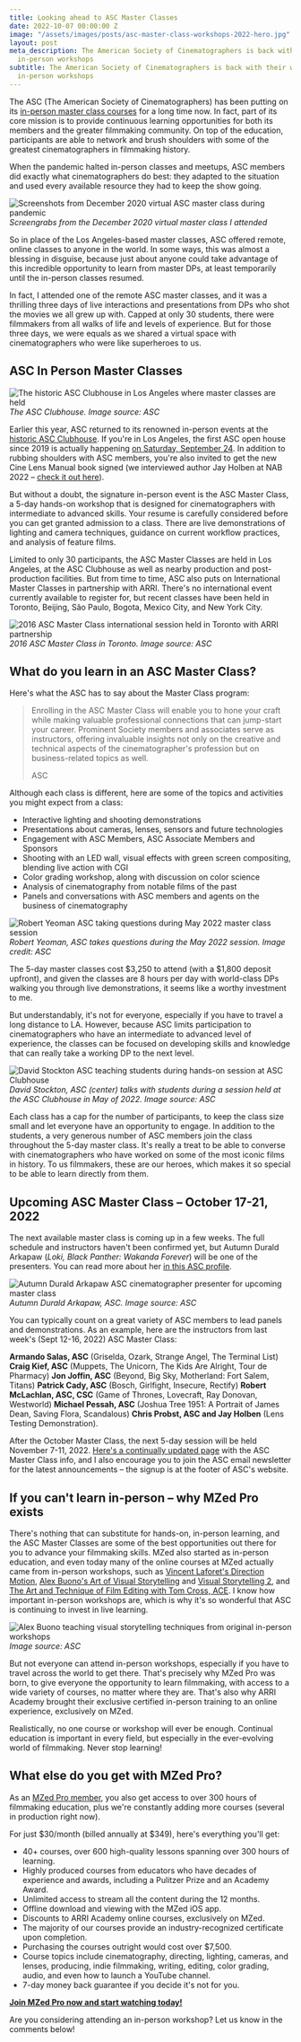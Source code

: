 ```yaml
---
title: Looking ahead to ASC Master Classes
date: 2022-10-07 00:00:00 Z
image: "/assets/images/posts/asc-master-class-workshops-2022-hero.jpg"
layout: post
meta_description: The American Society of Cinematographers is back with their world-renown
  in-person workshops
subtitle: The American Society of Cinematographers is back with their world-renown
  in-person workshops
---
```


The ASC (The American Society of Cinematographers) has been putting on its [in-person master class courses](https://theasc.com/asc/education/master-class) for a long time now. In fact, part of its core mission is to provide continuous learning opportunities for both its members and the greater filmmaking community. On top of the education, participants are able to network and brush shoulders with some of the greatest cinematographers in filmmaking history.

When the pandemic halted in-person classes and meetups, ASC members did exactly what cinematographers do best: they adapted to the situation and used every available resource they had to keep the show going.

![Screenshots from December 2020 virtual ASC master class during pandemic](/assets/images/posts/asc-master-class-online-pandemic-sessions.jpg)
*Screengrabs from the December 2020 virtual master class I attended*

So in place of the Los Angeles-based master classes, ASC offered remote, online classes to anyone in the world. In some ways, this was almost a blessing in disguise, because just about anyone could take advantage of this incredible opportunity to learn from master DPs, at least temporarily until the in-person classes resumed.

In fact, I attended one of the remote ASC master classes, and it was a thrilling three days of live interactions and presentations from DPs who shot the movies we all grew up with. Capped at only 30 students, there were filmmakers from all walks of life and levels of experience. But for those three days, we were equals as we shared a virtual space with cinematographers who were like superheroes to us.

## ASC In Person Master Classes

![The historic ASC Clubhouse in Los Angeles where master classes are held](/assets/images/posts/asc-master-class-historic-clubhouse.jpg)
*The ASC Clubhouse. Image source: ASC*

Earlier this year, ASC returned to its renowned in-person events at the [historic ASC Clubhouse](https://ascmag.com/articles/a-brief-history-of-the-asc-clubhouse). If you're in Los Angeles, the first ASC open house since 2019 is actually happening [on Saturday, September 24](https://theasc.com/news/2022-asc-open-house-set-for-sept-24). In addition to rubbing shoulders with ASC members, you're also invited to get the new Cine Lens Manual book signed (we interviewed author Jay Holben at NAB 2022 – [check it out here](https://www.cined.com/the-cine-lens-manual-interview-with-co-author-jay-holben/)).

But without a doubt, the signature in-person event is the ASC Master Class, a 5-day hands-on workshop that is designed for cinematographers with intermediate to advanced skills. Your resume is carefully considered before you can get granted admission to a class. There are live demonstrations of lighting and camera techniques, guidance on current workflow practices, and analysis of feature films.

Limited to only 30 participants, the ASC Master Classes are held in Los Angeles, at the ASC Clubhouse as well as nearby production and post-production facilities. But from time to time, ASC also puts on International Master Classes in partnership with ARRI. There's no international event currently available to register for, but recent classes have been held in Toronto, Beijing, São Paulo, Bogota, Mexico City, and New York City.

![2016 ASC Master Class international session held in Toronto with ARRI partnership](/assets/images/posts/asc-master-class-international-toronto-session.jpg)
*2016 ASC Master Class in Toronto. Image source: ASC*

## What do you learn in an ASC Master Class?

Here's what the ASC has to say about the Master Class program:

> Enrolling in the ASC Master Class will enable you to hone your craft while making valuable professional connections that can jump-start your career. Prominent Society members and associates serve as instructors, offering invaluable insights not only on the creative and technical aspects of the cinematographer's profession but on business-related topics as well.
> 
> ASC

Although each class is different, here are some of the topics and activities you might expect from a class:

- Interactive lighting and shooting demonstrations
- Presentations about cameras, lenses, sensors and future technologies
- Engagement with ASC Members, ASC Associate Members and Sponsors
- Shooting with an LED wall, visual effects with green screen compositing, blending live action with CGI
- Color grading workshop, along with discussion on color science
- Analysis of cinematography from notable films of the past
- Panels and conversations with ASC members and agents on the business of cinematography

![Robert Yeoman ASC taking questions during May 2022 master class session](/assets/images/posts/asc-master-class-robert-yeoman-session.jpg)
*Robert Yeoman, ASC takes questions during the May 2022 session. Image credit: ASC*

The 5-day master classes cost $3,250 to attend (with a $1,800 deposit upfront), and given the classes are 8 hours per day with world-class DPs walking you through live demonstrations, it seems like a worthy investment to me.

But understandably, it's not for everyone, especially if you have to travel a long distance to LA. However, because ASC limits participation to cinematographers who have an intermediate to advanced level of experience, the classes can be focused on developing skills and knowledge that can really take a working DP to the next level.

![David Stockton ASC teaching students during hands-on session at ASC Clubhouse](/assets/images/posts/asc-master-class-david-stockton-teaching.jpg)
*David Stockton, ASC (center) talks with students during a session held at the ASC Clubhouse in May of 2022. Image source: ASC*

Each class has a cap for the number of participants, to keep the class size small and let everyone have an opportunity to engage. In addition to the students, a very generous number of ASC members join the class throughout the 5-day master class. It's really a treat to be able to converse with cinematographers who have worked on some of the most iconic films in history. To us filmmakers, these are our heroes, which makes it so special to be able to learn directly from them.

## Upcoming ASC Master Class – October 17-21, 2022

The next available master class is coming up in a few weeks. The full schedule and instructors haven't been confirmed yet, but Autumn Durald Arkapaw (*Loki, Black Panther: Wakanda Forever*) will be one of the presenters. You can read more about her [in this ASC profile](https://theasc.com/news/asc-welcomes-autumn-durald-arkapaw-as-a-new-member).

![Autumn Durald Arkapaw ASC cinematographer presenter for upcoming master class](/assets/images/posts/asc-master-class-autumn-durald-arkapaw.jpg)
*Autumn Durald Arkapaw, ASC. Image source: ASC*

You can typically count on a great variety of ASC members to lead panels and demonstrations. As an example, here are the instructors from last week's (Sept 12-16, 2022) ASC Master Class:

**Armando Salas, ASC** (Griselda, Ozark, Strange Angel, The Terminal List) **Craig Kief, ASC** (Muppets, The Unicorn, The Kids Are Alright, Tour de Pharmacy) **Jon Joffin, ASC** (Beyond, Big Sky, Motherland: Fort Salem, Titans) **Patrick Cady, ASC** (Bosch, Girlfight, Insecure, Rectify) **Robert McLachlan, ASC, CSC** (Game of Thrones, Lovecraft, Ray Donovan, Westworld) **Michael Pessah, ASC** (Joshua Tree 1951: A Portrait of James Dean, Saving Flora, Scandalous) **Chris Probst, ASC and Jay Holben** (Lens Testing Demonstration).

After the October Master Class, the next 5-day session will be held November 7-11, 2022. [Here's a continually updated page](https://theasc.com/asc/education/master-class) with the ASC Master Class info, and I also encourage you to join the ASC email newsletter for the latest announcements – the signup is at the footer of ASC's website.

## If you can't learn in-person – why MZed Pro exists

There's nothing that can substitute for hands-on, in-person learning, and the ASC Master Classes are some of the best opportunities out there for you to advance your filmmaking skills. MZed also started as in-person education, and even today many of the online courses at MZed actually came from in-person workshops, such as [Vincent Laforet's Direction Motion](https://www.mzed.com/courses/vincent-laforet-directing-motion), [Alex Buono's Art of Visual Storytelling](https://www.mzed.com/courses/art-of-visual-storytelling/) and [Visual Storytelling 2](https://www.mzed.com/courses/visual-storytelling-2), and [The Art and Technique of Film Editing with Tom Cross, ACE](https://www.mzed.com/courses/the-art-technique-of-film-editing). I know how important in-person workshops are, which is why it's so wonderful that ASC is continuing to invest in live learning.

![Alex Buono teaching visual storytelling techniques from original in-person workshops](/assets/images/posts/asc-master-class-mzed-alex-buono-connection.jpg)
*Image source: ASC*

But not everyone can attend in-person workshops, especially if you have to travel across the world to get there. That's precisely why MZed Pro was born, to give everyone the opportunity to learn filmmaking, with access to a wide variety of courses, no matter where they are. That's also why ARRI Academy brought their exclusive certified in-person training to an online experience, exclusively on MZed.

Realistically, no one course or workshop will ever be enough. Continual education is important in every field, but especially in the ever-evolving world of filmmaking. Never stop learning!

## What else do you get with MZed Pro?

As an [MZed Pro member](https://www.mzed.com/), you also get access to over 300 hours of filmmaking education, plus we're constantly adding more courses (several in production right now).

For just $30/month (billed annually at $349), here's everything you'll get:

- 40+ courses, over 600 high-quality lessons spanning over 300 hours of learning.
- Highly produced courses from educators who have decades of experience and awards, including a Pulitzer Prize and an Academy Award.
- Unlimited access to stream all the content during the 12 months.
- Offline download and viewing with the MZed iOS app.
- Discounts to ARRI Academy online courses, exclusively on MZed.
- The majority of our courses provide an industry-recognized certificate upon completion.
- Purchasing the courses outright would cost over $7,500.
- Course topics include cinematography, directing, lighting, cameras, and lenses, producing, indie filmmaking, writing, editing, color grading, audio, and even how to launch a YouTube channel.
- 7-day money back guarantee if you decide it's not for you.

[**Join MZed Pro now and start watching today!**](https://www.mzed.com/checkout/?sku=MZEDPRO12)

Are you considering attending an in-person workshop? Let us know in the comments below!